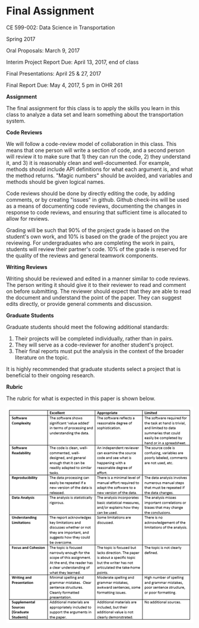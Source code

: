 # Final Assignment

CE 599-002: Data Science in Transportation

Spring 2017

Oral Proposals:  March 9, 2017

Interim Project Report Due: April 13, 2017, end of class

Final Presentations: April 25 & 27, 2017

Final Report Due: May 4, 2017, 5 pm in OHR 261

**Assignment**

The final assignment for this class is to apply the skills you learn in this class to analyze a data set and learn something about the transportation system.  

**Code Reviews**

We will follow a code-review model of collaboration in this class.  This means that one person will write a section of code, and a second person will review it to make sure that 1) they can run the code, 2) they understand it, and 3) it is reasonably clean and well-documented.  For example, methods should include API definitions for what each argument is, and what the method returns.  "Magic numbers" should be avoided, and variables and methods should be given logical names.  

Code reviews should be done by directly editing the code, by adding comments, or by creating "issues" in github.  Github check-ins will be used as a means of documenting code reviews, documenting the changes in response to code reviews, and ensuring that sufficient time is allocated to allow for reviews.  

Grading will be such that 90% of the project grade is based on the student's own work, and 10% is based on the grade of the project you are reviewing.  For undergraduates who are completing the work in pairs, students will review their partner's code.  10% of the grade is reserved for the quality of the reviews and general teamwork components.  

**Writing Reviews**

Writing should be reviewed and edited in a manner similar to code reviews. The person writing it should give it to their reviewer to read and comment on before submitting.  The reviewer should expect that they are able to read the document and understand the point of the paper.  They can suggest edits directly, or provide general comments and discussion. 

**Graduate Students**

Graduate students should meet the following additional standards: 

1. Their projects will be completed individually, rather than in pairs. 
2. They will serve as a code-reviewer for another student's project.
3. Their final reports must put the analysis in the context of the broader literature on the topic.  

It is highly recommended that graduate students select a project that is beneficial to their ongoing research.   

**Rubric**

The rubric for what is expected in this paper is shown below.  

![Rubric](/images/Final-rubric.png)
